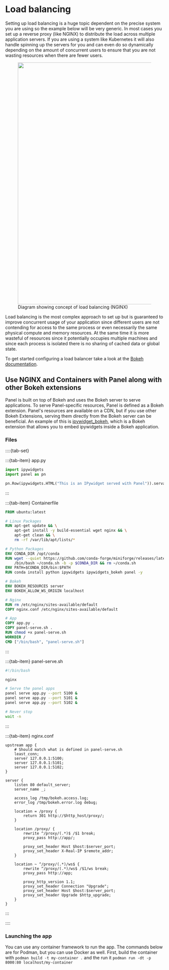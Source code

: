 # Load balancing

Setting up load balancing is a huge topic dependent on the precise system you
are using so the example below will be very generic. In most cases
you set up a reverse proxy (like NGINX) to distribute the load across multiple
application servers. If you are using a system like Kubernetes it will also
handle spinning up the servers for you and can even do so dynamically depending
on the amount of concurrent users to ensure that you are not wasting resources
when there are fewer users.

<figure>
<img src="https://assets.holoviz.org/panel/how_to/concurrency/what-is-load-balancing-diagram-NGINX.png" width="768"></img>
<figcaption>Diagram showing concept of load balancing (NGINX)</figcaption>
</figure>

Load balancing is the most complex approach to set up but is guaranteed to
improve concurrent usage of your application since different users are not
contending for access to the same process or even necessarily the same physical
compute and memory resources. At the same time it is more wasteful of resources
since it potentially occupies multiple machines and since each process is
isolated there is no sharing of cached data or global state.

To get started configuring a load balancer take a look at the [Bokeh
documentation](https://docs.bokeh.org/en/latest/docs/user_guide/server/deploy.html#load-balancing).

## Use NGINX and Containers with Panel along with other Bokeh extensions

Panel is built on top of Bokeh and uses the Bokeh server to serve applications. To serve Panel-specific resources, Panel is defined as a Bokeh extension.
Panel's resources are available on a CDN, but if you use other Bokeh Extensions, serving them directly from the Bokeh server can be beneficial.
An example of this is [ipywidget_bokeh](https://github.com/bokeh/ipywidgets_bokeh), which is a Bokeh extension that allows you to embed ipywidgets inside a Bokeh application.

### Files

::::{tab-set}

:::{tab-item} app.py

```python
import ipywidgets
import panel as pn

pn.Row(ipywidgets.HTML("This is an IPywidget served with Panel")).servable()
```

:::

:::{tab-item} Containerfile

```Dockerfile
FROM ubuntu:latest

# Linux Packages
RUN apt-get update && \
    apt-get install -y build-essential wget nginx && \
    apt-get clean && \
    rm -rf /var/lib/apt/lists/*

# Python Packages
ENV CONDA_DIR /opt/conda
RUN wget --quiet https://github.com/conda-forge/miniforge/releases/latest/download/Miniforge3-Linux-x86_64.sh -O ~/conda.sh && \
    /bin/bash ~/conda.sh -b -p $CONDA_DIR && rm ~/conda.sh
ENV PATH=$CONDA_DIR/bin:$PATH
RUN conda install python ipywidgets ipywidgets_bokeh panel -y

# Bokeh
ENV BOKEH_RESOURCES server
ENV BOKEH_ALLOW_WS_ORIGIN localhost

# Nginx
RUN rm /etc/nginx/sites-available/default
COPY nginx.conf /etc/nginx/sites-available/default

# App
COPY app.py .
COPY panel-serve.sh .
RUN chmod +x panel-serve.sh
WORKDIR /
CMD ["/bin/bash", "panel-serve.sh"]
```

:::

:::{tab-item} panel-serve.sh

```bash
#!/bin/bash

nginx

# Serve the panel apps
panel serve app.py --port 5100 &
panel serve app.py --port 5101 &
panel serve app.py --port 5102 &

# Never stop
wait -n
```

:::

:::{tab-item} nginx.conf

```nginx
upstream app {
    # Should match what is defined in panel-serve.sh
    least_conn;
    server 127.0.0.1:5100;
    server 127.0.0.1:5101;
    server 127.0.0.1:5102;
}

server {
    listen 80 default_server;
    server_name _;

    access_log /tmp/bokeh.access.log;
    error_log /tmp/bokeh.error.log debug;

    location = /proxy {
        return 301 http://$http_host/proxy/;
    }

    location /proxy/ {
        rewrite ^/proxy/(.*)$ /$1 break;
        proxy_pass http://app/;

        proxy_set_header Host $host:$server_port;
        proxy_set_header X-Real-IP $remote_addr;
    }

    location ~ ^/proxy/(.*)/ws$ {
        rewrite ^/proxy/(.*)/ws$ /$1/ws break;
        proxy_pass http://app;

        proxy_http_version 1.1;
        proxy_set_header Connection "Upgrade";
        proxy_set_header Host $host:$server_port;
        proxy_set_header Upgrade $http_upgrade;
    }
}
```

:::

::::

### Launching the app

You can use any container framework to run the app. The commands below are for Podman, but you can use Docker as well.
First, build the container with `podman build -t my-container .` and the run it `podman run -dt -p 8000:80 localhost/my-container`
